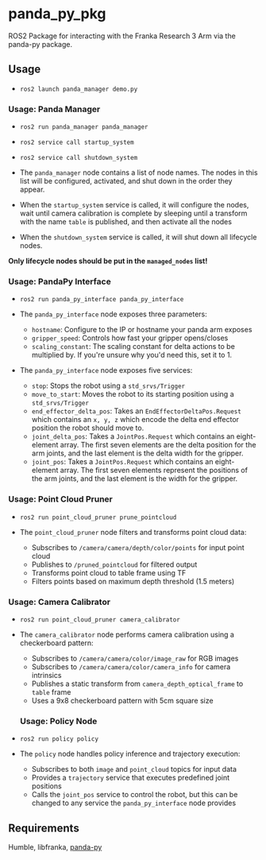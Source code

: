 # panda_py_pkg

 ROS2 Package for interacting with the Franka Research 3 Arm via the panda-py package. 

## Usage

- `ros2 launch panda_manager demo.py`

### Usage: Panda Manager

- `ros2 run panda_manager panda_manager`
- `ros2 service call startup_system`
- `ros2 service call shutdown_system`

- The `panda_manager` node contains a list of node names. The nodes in this list will be configured, activated, and shut down in the order they appear.
- When the `startup_system` service is called, it will configure the nodes, wait until camera calibration is complete by sleeping until a transform with the name `table` is published, and then activate all the nodes
- When the `shutdown_system` service is called, it will shut down all lifecycle nodes.

**Only lifecycle nodes should be put in the `managed_nodes` list!**

### Usage: PandaPy Interface

- `ros2 run panda_py_interface panda_py_interface`

- The `panda_py_interface` node exposes three parameters:
  - `hostname`: Configure to the IP or hostname your panda arm exposes
  - `gripper_speed`: Controls how fast your gripper opens/closes
  - `scaling_constant`: The scaling constant for delta actions to be multiplied by. If you're unsure why you'd need this, set it to 1.
 
- The `panda_py_interface` node exposes five services:
  - `stop`: Stops the robot using a `std_srvs/Trigger`
  - `move_to_start`: Moves the robot to its starting position using a `std_srvs/Trigger`
  - `end_effector_delta_pos`: Takes an `EndEffectorDeltaPos.Request` which contains an `x, y, z` which encode the delta end effector position the robot should move to.
  - `joint_delta_pos`: Takes a `JointPos.Request` which contains an eight-element array. The first seven elements are the delta position for the arm joints, and the last element is the delta width for the gripper.
  - `joint_pos`: Takes a `JointPos.Request` which contains an eight-element array. The first seven elements represent the positions of the arm joints, and the last element is the width for the gripper.

### Usage: Point Cloud Pruner

- `ros2 run point_cloud_pruner prune_pointcloud`

- The `point_cloud_pruner` node filters and transforms point cloud data:
  - Subscribes to `/camera/camera/depth/color/points` for input point cloud
  - Publishes to `/pruned_pointcloud` for filtered output
  - Transforms point cloud to table frame using TF
  - Filters points based on maximum depth threshold (1.5 meters)

### Usage: Camera Calibrator

- `ros2 run point_cloud_pruner camera_calibrator`

- The `camera_calibrator` node performs camera calibration using a checkerboard pattern:
  - Subscribes to `/camera/camera/color/image_raw` for RGB images
  - Subscribes to `/camera/camera/color/camera_info` for camera intrinsics
  - Publishes a static transform from `camera_depth_optical_frame` to `table` frame
  - Uses a 9x8 checkerboard pattern with 5cm square size

  ### Usage: Policy Node

- `ros2 run policy policy`

- The `policy` node handles policy inference and trajectory execution:
  - Subscribes to both `image` and `point_cloud` topics for input data
  - Provides a `trajectory` service that executes predefined joint positions
  - Calls the `joint_pos` service to control the robot, but this can be changed to any service the `panda_py_interface` node provides

 ## Requirements
Humble, libfranka, [panda-py](https://github.com/JeanElsner/panda-py)
